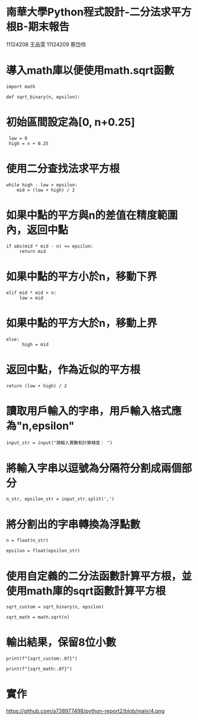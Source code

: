 # 南華大學Python程式設計-二分法求平方根B-期末報告
11124208 王品雯 11124209 蔡岱伶

# 導入math庫以便使用math.sqrt函數
    import math 

    def sqrt_binary(n, epsilon):
# 初始區間設定為[0, n+0.25]
     low = 0
     high = n + 0.25
# 使用二分查找法求平方根
    while high - low > epsilon: 
        mid = (low + high) / 2  
 # 如果中點的平方與n的差值在精度範圍內，返回中點
    if abs(mid * mid - n) <= epsilon: 
         return mid
# 如果中點的平方小於n，移動下界
    elif mid * mid < n:  
         low = mid
# 如果中點的平方大於n，移動上界
    else:  
          high = mid
    
# 返回中點，作為近似的平方根
    return (low + high) / 2

# 讀取用戶輸入的字串，用戶輸入格式應為"n,epsilon"
    input_str = input("請輸入實數和計算精度： ")
# 將輸入字串以逗號為分隔符分割成兩個部分
    n_str, epsilon_str = input_str.split(',')
# 將分割出的字串轉換為浮點數
    n = float(n_str)

    epsilon = float(epsilon_str)
# 使用自定義的二分法函數計算平方根，並使用math庫的sqrt函數計算平方根
    sqrt_custom = sqrt_binary(n, epsilon) 

    sqrt_math = math.sqrt(n)
# 輸出結果，保留8位小數
    print(f"{sqrt_custom:.8f}")  

    print(f"{sqrt_math:.8f}")  
# 實作
https://github.com/a738977498/python-report2/blob/main/4.png
